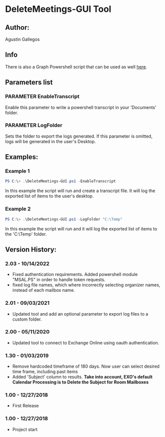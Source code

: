 ﻿# DeleteMeetings-GUI Tool  

## Author:  
Agustin Gallegos  

## Info
There is also a Graph Powershell script that can be used as well [here](https://github.com/agallego-css/GraphTools#remove-graphusercalendarevents).  

## Parameters list  

### PARAMETER EnableTranscript  
Enable this parameter to write a powershell transcript in your 'Documents' folder.  

### PARAMETER LogFolder  
Sets the folder to export the logs generated. If this parameter is omitted, logs will be generated in the user's Desktop.  

## Examples:  
### Example 1  
```powershell
PS C:\> .\DeleteMeetings-GUI.ps1 -EnableTranscript
```
In this example the script will run and create a transcript file. It will log the exported list of items to the user's desktop. 

### Example 2  
```powershell
PS C:\> .\DeleteMeetings-GUI.ps1 -LogFolder "C:\Temp"
```
In this example the script will run and it will log the exported list of items to the 'C:\Temp' folder.  

## Version History:  
### 2.03 - 10/14/2022  
 - Fixed authentication requirements. Added powershell module "MSAL.PS" in order to handle token requests.  
 - fixed log file names, which where incorrectly selecting organizer names, instead of each mailbox name.  
### 2.01 - 09/03/2021  
 - Updated tool and add an optional parameter to export log files to a custom folder.  
### 2.00 - 05/11/2020
 - Updated tool to connect to Exchange Online using oauth authentication.
### 1.30 - 01/03/2019
 - Remove hardcoded timeframe of 180 days. Now user can select desired time frame, including past items
 - Added 'Subject' column to results. **Take into account, EXO's default Calendar Processing is to Delete the Subject for Room Mailboxes**
### 1.00 - 12/27/2018
 - First Release
### 1.00 - 12/27/2018
 - Project start

